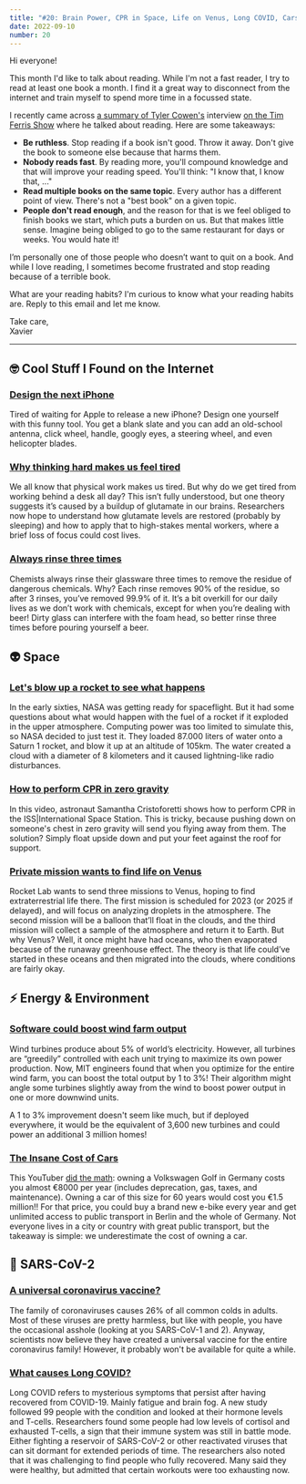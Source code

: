 ```yaml
---
title: "#20: Brain Power, CPR in Space, Life on Venus, Long COVID, Cars are Insanely Expensive, and more!"
date: 2022-09-10
number: 20
---
```


Hi everyone!

This month I'd like to talk about reading. While I'm not a fast reader, I try to read at least one book a month. I find it a great way to disconnect from the internet and train myself to spend more time in a focussed state.

I recently came across [a summary of Tyler Cowen's](https://www.driverlesscrocodile.com/books-and-recommendations/tyler-cowen-on-reading-fast-reading-well-and-reading-widely/) interview [on the Tim Ferris Show](https://tim.blog/2020/05/25/maria-popova-tyler-cowen-book-recommendations/) where he talked about reading. Here are some takeaways:

* **Be ruthless**. Stop reading if a book isn't good. Throw it away. Don't give the book to someone else because that harms them.
* **Nobody reads fast**. By reading more, you'll compound knowledge and that will improve your reading speed. You'll think: "I know that, I know that, ..."
* **Read multiple books on the same topic**. Every author has a different point of view. There's not a "best book" on a given topic.
* **People don't read enough**, and the reason for that is we feel obliged to finish books we start, which puts a burden on us. But that makes little sense. Imagine being obliged to go to the same restaurant for days or weeks. You would hate it!

I’m personally one of those people who doesn’t want to quit on a book. And while I love reading, I sometimes become frustrated and stop reading because of a terrible book.

What are your reading habits? I'm curious to know what your reading habits are. Reply to this email and let me know.

Take care,  
Xavier

---

## 🤓 Cool Stuff I Found on the Internet
### [Design the next iPhone](https://neal.fun/design-the-next-iphone/)
Tired of waiting for Apple to release a new iPhone? Design one yourself with this funny tool. You get a blank slate and you can add an old-school antenna, click wheel, handle, googly eyes, a steering wheel, and even helicopter blades.


### [Why thinking hard makes us feel tired](https://www.nature.com/articles/d41586-022-02161-5)
We all know that physical work makes us tired. But why do we get tired from working behind a desk all day? This isn’t fully understood, but one theory suggests it’s caused by a buildup of glutamate in our brains. Researchers now hope to understand how glutamate levels are restored (probably by sleeping) and how to apply that to high-stakes mental workers, where a brief loss of focus could cost lives.


### [Always rinse three times](https://lifehacker.com/why-chemists-rinse-their-glassware-three-times-and-why-1849430516)
Chemists always rinse their glassware three times to remove the residue of dangerous chemicals. Why? Each rinse removes 90% of the residue, so after 3 rinses, you’ve removed 99.9% of it. It’s a bit overkill for our daily lives as we don’t work with chemicals, except for when you’re dealing with beer! Dirty glass can interfere with the foam head, so better rinse three times before pouring yourself a beer.



## 👽 Space
### [Let's blow up a rocket to see what happens](https://en.wikipedia.org/wiki/Project_Highwater)
In the early sixties, NASA was getting ready for spaceflight. But it had some questions about what would happen with the fuel of a rocket if it exploded in the upper atmosphere. Computing power was too limited to simulate this, so NASA decided to just test it. They loaded 87.000 liters of water onto a Saturn 1 rocket, and blow it up at an altitude of 105km. The water created a cloud with a diameter of 8 kilometers and it caused lightning-like radio disturbances.


### [How to perform CPR in zero gravity](https://twitter.com/AstroSamantha/status/1565712778647724033?s=20&t=r5O6XbI5-fJ58kbYYDro1g)
In this video, astronaut Samantha Cristoforetti shows how to perform CPR in the ISS|International Space Station. This is tricky, because pushing down on someone's chest in zero gravity will send you flying away from them. The solution? Simply float upside down and put your feet against the roof for support.


### [Private mission wants to find life on Venus](https://bigthink.com/hard-science/venus-life-finder/)
Rocket Lab wants to send three missions to Venus, hoping to find extraterrestrial life there. The first mission is scheduled for 2023 (or 2025 if delayed), and will focus on analyzing droplets in the atmosphere. The second mission will be a balloon that’ll float in the clouds, and the third mission will collect a sample of the atmosphere and return it to Earth. But why Venus? Well, it once might have had oceans, who then evaporated because of the runaway greenhouse effect. The theory is that life could’ve started in these oceans and then migrated into the clouds, where conditions are fairly okay.



## ⚡️ Energy & Environment
### [Software could boost wind farm output](https://news.mit.edu/2022/wind-farm-optimization-energy-flow-0811)
Wind turbines produce about 5% of world’s electricity. However, all turbines are “greedily” controlled with each unit trying to maximize its own power production. Now, MIT engineers found that when you optimize for the entire wind farm, you can boost the total output by 1 to 3%! Their algorithm might angle some turbines slightly away from the wind to boost power output in one or more downwind units.

A 1 to 3% improvement doesn't seem like much, but if deployed everywhere, it would be the equivalent of 3,600 new turbines and could power an additional 3 million homes!


### [The Insane Cost of Cars](https://www.youtube.com/watch?v=ztHZj6QNlkM)
This YouTuber [did the math](https://onedrive.live.com/view.aspx?resid=79AE734DAB571B71!144977&ithint=file%2cxlsx&authkey=!AAhBricAGHekghM): owning a Volkswagen Golf in Germany costs you almost €8000 per year (includes deprecation, gas, taxes, and maintenance). Owning a car of this size for 60 years would cost you €1.5 million!! For that price, you could buy a brand new e-bike every year and get unlimited access to public transport in Berlin and the whole of Germany. Not everyone lives in a city or country with great public transport, but the takeaway is simple: we underestimate the cost of owning a car.



## 🦠 SARS-CoV-2
### [A universal coronavirus vaccine?](https://bigthink.com/health/universal-coronavirus-vaccine/)
The family of coronaviruses causes 26% of all common colds in adults. Most of these viruses are pretty harmless, but like with people, you have the occasional asshole (looking at you SARS-CoV-1 and 2). Anyway, scientists now believe they have created a universal vaccine for the entire coronavirus family! However, it probably won't be available for quite a while.


### [What causes Long COVID?](https://www.science.org/content/article/blood-abnormalities-found-people-long-covid)
Long COVID refers to mysterious symptoms that persist after having recovered from COVID-19. Mainly fatigue and brain fog. A new study followed 99 people with the condition and looked at their hormone levels and T-cells. Researchers found some people had low levels of cortisol and exhausted T-cells, a sign that their immune system was still in battle mode. Either fighting a reservoir of SARS-CoV-2 or other reactivated viruses that can sit dormant for extended periods of time. The researchers also noted that it was challenging to find people who fully recovered. Many said they were healthy, but admitted that certain workouts were too exhausting now.


